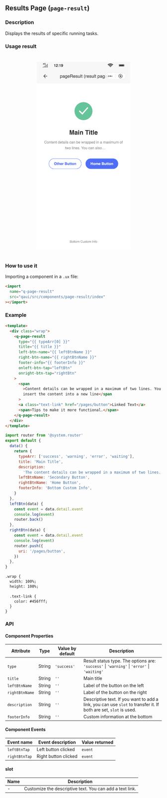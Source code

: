 ## Results Page (`page-result`)

### Description

Displays the results of specific running tasks.

### Usage result

<div style="text-align: center;margin: 40px;"><img src="./assets/pageresult.png" alt="page with result" style="width:300px" /></div>

### How to use it

Importing a component in a `.ux` file:

```html
<import
  name="q-page-result"
  src="qaui/src/components/page-result/index"
></import>
```

### Example

```html
<template>
  <div class="wrap">
    <q-page-result
      type="{{ typeArr[0] }}"
      title="{{ title }}"
      left-btn-name="{{ leftBtnName }}"
      right-btn-name="{{ rightBtnName }}"
      footer-info="{{ footerInfo }}"
      onleft-btn-tap="leftBtn"
      onright-btn-tap="rightBtn"
    >
      <span
        >Content details can be wrapped in a maximum of two lines. You can also
        insert the content into a new line</span
      >
      <a class="text-link" href="/pages/button">Linked Text</a>
      <span>Tips to make it more functional.</span>
    </q-page-result>
  </div>
</template>
```

```js
import router from '@system.router'
export default {
  data() {
    return {
      typeArr: ['success', 'warning', 'error', 'waiting'],
      title: 'Main Title',
      description:
        'The content details can be wrapped in a maximum of two lines. You can also insert text links for more functional hints',
      leftBtnName: 'Secondary Button',
      rightBtnName: 'Home Button',
      footerInfo: 'Bottom Custom Info',
    }
  },
  leftBtn(data) {
    const event = data.detail.event
    console.log(event)
    router.back()
  },
  rightBtn(data) {
    const event = data.detail.event
    console.log(event)
    router.push({
      uri: '/pages/button',
    })
  },
}
```

```less
.wrap {
  width: 100%;
  height: 100%;

  .text-link {
    color: #456fff;
  }
}
```

### API

#### Component Properties

| Attribute      | Type   | Value by default | Description                                                                                                      |
| -------------- | ------ | ---------------- | ---------------------------------------------------------------------------------------------------------------- |
| `type`         | String | `'success'`      | Result status type. The options are: `'success'` \| `'warning'` \| `'error'` \| `'waiting'`                      |
| `title`        | String | `''`             | Main title                                                                                                       |
| `leftBtnName`  | String | `''`             | Label of the button on the left                                                                                  |
| `rightBtnName` | String | `''`             | Label of the button on the right                                                                                 |
| `description`  | String | `''`             | Descriptive text. If you want to add a link, you can use `slot` to transfer it. If both are set, `slot` is used. |
| `footerInfo`   | String | `''`             | Custom information at the bottom                                                                                 |

#### Component Events

| Event name    | Event description    | Value returned |
| ------------- | -------------------- | -------------- |
| `leftBtnTap`  | Left button clicked  | `event`        |
| `rightBtnTap` | Right button clicked | `event`        |

#### slot

| Name | Description                                              |
| ---- | -------------------------------------------------------- |
| -    | Customize the descriptive text. You can add a text link. |

